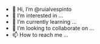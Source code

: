 - 👋 Hi, I’m @ruialvespinto
- 👀 I’m interested in ...
- 🌱 I’m currently learning ...
- 💞️ I’m looking to collaborate on ...
- 📫 How to reach me ...

<!---
ruialvespinto/ruialvespinto is a ✨ special ✨ repository because its `README.md` (this file) appears on your GitHub profile.
You can click the Preview link to take a look at your changes.
--->
